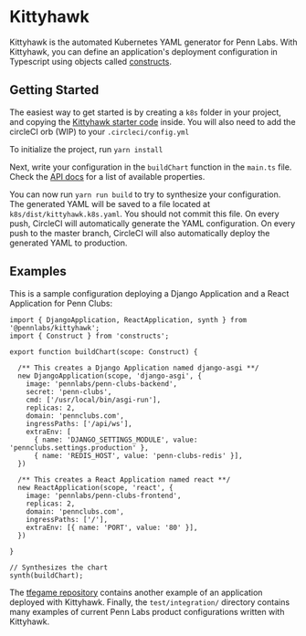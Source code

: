# Kittyhawk

Kittyhawk is the automated Kubernetes YAML generator for Penn Labs. 
With Kittyhawk, you can define an application's deployment configuration in Typescript using objects called [constructs](https://cdk8s.io/docs/v1.0.0-beta.3/concepts/constructs/).

## Getting Started

The easiest way to get started is by creating a `k8s` folder in your project, and copying the [Kittyhawk starter code](https://github.com/pennlabs/kittyhawk-template) inside. You will also need to add the circleCI orb (WIP) to your ```.circleci/config.yml```

To initialize the project, run ```yarn install``` 

Next, write your configuration in the ```buildChart``` function in the ```main.ts``` file. Check the [API docs](API.md) for a list of available properties. 

You can now run `yarn run build` to try to synthesize your configuration. The generated YAML will be saved to a file located at `k8s/dist/kittyhawk.k8s.yaml`. You should not commit this file. On every push, CircleCI will automatically generate the YAML configuration. On every push to the master branch, CircleCI will also automatically deploy the generated YAML to production.


## Examples

This is a sample configuration deploying a Django Application and a React Application for Penn Clubs:

```
import { DjangoApplication, ReactApplication, synth } from '@pennlabs/kittyhawk';
import { Construct } from 'constructs'; 

export function buildChart(scope: Construct) {

  /** This creates a Django Application named django-asgi **/
  new DjangoApplication(scope, 'django-asgi', {
    image: 'pennlabs/penn-clubs-backend',
    secret: 'penn-clubs',
    cmd: ['/usr/local/bin/asgi-run'],
    replicas: 2,
    domain: 'pennclubs.com',
    ingressPaths: ['/api/ws'],
    extraEnv: [
      { name: 'DJANGO_SETTINGS_MODULE', value: 'pennclubs.settings.production' },
      { name: 'REDIS_HOST', value: 'penn-clubs-redis' }],
  })

  /** This creates a React Application named react **/
  new ReactApplication(scope, 'react', {
    image: 'pennlabs/penn-clubs-frontend',
    replicas: 2,
    domain: 'pennclubs.com',
    ingressPaths: ['/'],
    extraEnv: [{ name: 'PORT', value: '80' }],
  })

}

// Synthesizes the chart
synth(buildChart);

```

The [tfegame repository](https://github.com/pennlabs/tfegame) contains another example of an application deployed with Kittyhawk. Finally, the `test/integration/` directory contains many examples of current Penn Labs product configurations written with Kittyhawk.